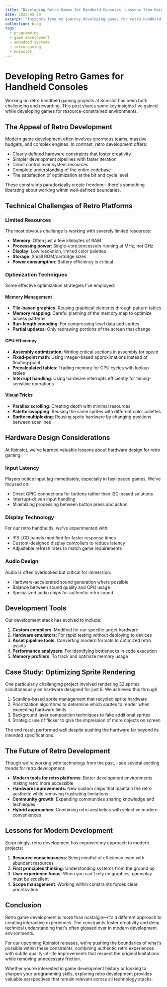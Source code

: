 ```yaml
---
title: "Developing Retro Games for Handheld Consoles: Lessons from Koinslot"
date: 2023-05-20
excerpt: "Insights from my journey developing games for retro handheld consoles through Koinslot, including technical challenges, hardware constraints, and optimization techniques."
collection: blog
tags:
  - programming
  - game development
  - embedded systems
  - retro gaming
  - koinslot
---
```


# Developing Retro Games for Handheld Consoles

Working on retro handheld gaming projects at Koinslot has been both challenging and rewarding. This post shares some key insights I've gained while developing games for resource-constrained environments.

## The Appeal of Retro Development

Modern game development often involves enormous teams, massive budgets, and complex engines. In contrast, retro development offers:

- Clearly defined hardware constraints that foster creativity
- Simpler development pipelines with faster iteration
- Direct control over system resources
- Complete understanding of the entire codebase
- The satisfaction of optimization at the bit and cycle level

These constraints paradoxically create freedom—there's something liberating about working within well-defined boundaries.

## Technical Challenges of Retro Platforms

### Limited Resources

The most obvious challenge is working with severely limited resources:

- **Memory**: Often just a few kilobytes of RAM
- **Processing power**: Single-core processors running at MHz, not GHz
- **Display**: Low resolution, limited color palettes
- **Storage**: Small ROM/cartridge sizes
- **Power consumption**: Battery efficiency is critical

### Optimization Techniques

Some effective optimization strategies I've employed:

#### Memory Management

- **Tile-based graphics**: Reusing graphical elements through pattern tables
- **Memory mapping**: Careful planning of the memory map to optimize access patterns
- **Run-length encoding**: For compressing level data and sprites
- **Partial updates**: Only redrawing portions of the screen that change

#### CPU Efficiency

- **Assembly optimization**: Writing critical sections in assembly for speed
- **Fixed-point math**: Using integer-based approximations instead of floating-point
- **Precalculated tables**: Trading memory for CPU cycles with lookup tables
- **Interrupt handling**: Using hardware interrupts efficiently for timing-sensitive operations

#### Visual Tricks

- **Parallax scrolling**: Creating depth with minimal resources
- **Palette swapping**: Reusing the same sprites with different color palettes
- **Sprite multiplexing**: Reusing sprite hardware by changing positions between scanlines

## Hardware Design Considerations

At Koinslot, we've learned valuable lessons about hardware design for retro gaming:

### Input Latency

Players notice input lag immediately, especially in fast-paced games. We've focused on:
- Direct GPIO connections for buttons rather than I2C-based solutions
- Interrupt-driven input handling
- Minimizing processing between button press and action

### Display Technology

For our retro handhelds, we've experimented with:
- IPS LCD panels modified for faster response times
- Custom-designed display controllers to reduce latency
- Adjustable refresh rates to match game requirements

### Audio Design

Audio is often overlooked but critical for immersion:
- Hardware-accelerated sound generation where possible
- Balance between sound quality and CPU usage
- Specialized audio chips for authentic retro sound

## Development Tools

Our development stack has evolved to include:

1. **Custom compilers**: Modified for our specific target hardware
2. **Hardware emulators**: For rapid testing without deploying to devices
3. **Asset pipeline tools**: Converting modern formats to optimized retro assets
4. **Performance analyzers**: For identifying bottlenecks in code execution
5. **Memory profilers**: To track and optimize memory usage

## Case Study: Optimizing Sprite Rendering

One particularly challenging project involved rendering 32 sprites simultaneously on hardware designed for just 8. We achieved this through:

1. Scanline-based sprite management that recycled sprite hardware
2. Prioritization algorithms to determine which sprites to render when exceeding hardware limits
3. Background layer composition techniques to fake additional sprites
4. Strategic use of flicker to give the impression of more objects on screen

The end result performed well despite pushing the hardware far beyond its intended specifications.

## The Future of Retro Development

Though we're working with technology from the past, I see several exciting trends for retro development:

- **Modern tools for retro platforms**: Better development environments making retro more accessible
- **Hardware improvements**: New custom chips that maintain the retro aesthetic while removing frustrating limitations
- **Community growth**: Expanding communities sharing knowledge and techniques
- **Hybrid approaches**: Combining retro aesthetics with selective modern conveniences

## Lessons for Modern Development

Surprisingly, retro development has improved my approach to modern projects:

1. **Resource consciousness**: Being mindful of efficiency even with abundant resources
2. **First principles thinking**: Understanding systems from the ground up
3. **User experience focus**: When you can't rely on graphics, gameplay must be excellent
4. **Scope management**: Working within constraints forces clear prioritization

## Conclusion

Retro game development is more than nostalgia—it's a different approach to creating interactive experiences. The constraints foster creativity and deep technical understanding that's often glossed over in modern development environments.

For our upcoming Koinslot releases, we're pushing the boundaries of what's possible within these constraints, combining authentic retro experiences with subtle quality-of-life improvements that respect the original limitations while removing unnecessary friction.

Whether you're interested in game development history or looking to sharpen your programming skills, exploring retro development provides valuable perspectives that remain relevant across all technology stacks.